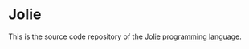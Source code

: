 # Jolie

This is the source code repository of the [Jolie programming language](www.jolie-lang.org).
